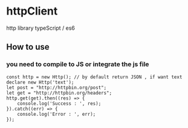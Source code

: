 # httpClient
http library typeScript / es6

## How to use
### you need to compile to JS or integrate the js file

```
const http = new Http(); // by default return JSON , if want text declare new Http('text');
let post = "http://httpbin.org/post";
let get = "http://httpbin.org/headers";
http.get(get).then((res) => {
    console.log('Success : ', res);
}).catch((err) => {
    console.log('Error : ', err);
});
```
